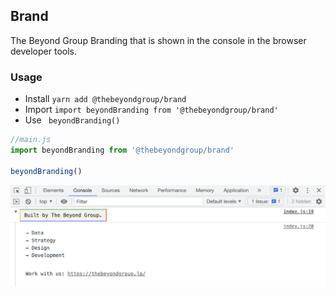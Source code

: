 ## Brand

The Beyond Group Branding that is shown in the console in the browser developer tools.

### Usage

- Install `yarn add @thebeyondgroup/brand`
- Import `import beyondBranding from '@thebeyondgroup/brand'`
- Use ` beyondBranding()`

``` javascript
//main.js
import beyondBranding from '@thebeyondgroup/brand'

beyondBranding()
```

![Screenshot](./assets/BeyondBrandScreenshot.png)

